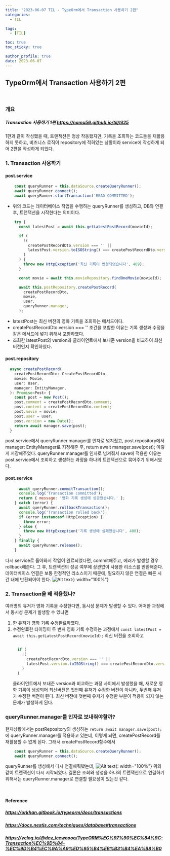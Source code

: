 ```yaml
---
title: "2023-06-07 TIL - TypeOrm에서 Transaction 사용하기 2편"
categories:
  - TIL

tags:
  - [TIL]

toc: true
toc_sticky: true

author_profile: true
date: 2023-06-07
---
```


## TypeOrm에서 Transaction 사용하기 2편
<br>

### 개요
##### Transaction 사용하기 1편 <https://namu56.github.io/til/til25>
1편과 같이 작성했을 때, 트랜잭션은 정상 작동됐지만, 기록을 조회하는 코드들을 재활용하지 못하고, 비즈니스 로직이 repository에 적혀있는 상황이라 service에 작성하게 되어 2편을 작성하게 되었다. 
<br>

### 1. Transaction 사용하기


#### post.service
```jsx
    const queryRunner = this.dataSource.createQueryRunner();
    await queryRunner.connect();
    await queryRunner.startTransaction('READ COMMITTED');
```
- 위의 코드는 데이터베이스 작업을 수행하는 queryRunner를 생성하고,
DB와 연결 후, 트랜잭션을 시작한다는 의미이다.

```jsx
    try {
      const latestPost = await this.getLatestPostRecord(movieId);

      if (
        !(
          createPostRecordDto.version === '' ||
          latestPost.version.toISOString() === createPostRecordDto.version
        )
      ) {
        throw new HttpException('최신 기록이 변경되었습니다', 409);
      }

      const movie = await this.movieRepository.findOneMovie(movieId);

      await this.postRepository.createPostRecord(
        createPostRecordDto,
        movie,
        user,
        queryRunner.manager,
      );
```
- latestPost는 최신 버전의 영화 기록을 조회하는 메서드이다.
- createPostRecordDto.version === '' 조건을 포함한 이유는 기록 생성과 수정을 같은 메서드에 넣기 위해서 포함하였다.
- 조회한 latestPost의 version과 클라이언트에서 보내준 version을 비교하여 최신 버전인지 확인하였다.
#### post.repository
```jsx
  async createPostRecord(
    createPostRecordDto: CreatePostRecordDto,
    movie: Movie,
    user: User,
    manager: EntityManager,
  ): Promise<Post> {
    const post = new Post();
    post.comment = createPostRecordDto.comment;
    post.content = createPostRecordDto.content;
    post.movie = movie;
    post.user = user;
    post.version = new Date();
    return await manager.save(post);
  }
```
post.service에서 queryRunner.manager를 인자로 넘겨줬고, post.repository에서 manager: EntityManager로 지정해준 후, return await manager.save(post); 이렇게 저장해주었다. queryRunner.manager를 인자로 넘겨줘서 save에 적용한 이유는 post.service에서 조회하고 생성하는 과정을 하나의 트랜잭션으로 묶어주기 위해서였다.
#### post.service
```jsx
      await queryRunner.commitTransaction();
      console.log('Transaction committed');
      return { message: '영화 기록 생성에 성공했습니다.' };
    } catch (error) {
      await queryRunner.rollbackTransaction();
      console.log('Transaction rolled back');
      if (error instanceof HttpException) {
        throw error;
      } else {
        throw new HttpException('기록 생성에 실패했습니다', 400);
      }
    } finally {
      await queryRunner.release();
    }
```
다시 service로 돌아와서 작업이 완료되었다면, commit해주고, 에러가 발생할 경우 rollback해준다. 그 후, 트랜잭션의 성공 여부에 상관없이 사용한 리소스를 반환해준다. 데이터베이스 연결은 보통 한정적인 리소스이기 때문에, 필요하지 않은 연결은 빠른 시간 내에 반환되어야 한다.
![Alt text](../../images/2923-06-07-til/%EC%8A%A4%ED%81%AC%EB%A6%B0%EC%83%B7%202023-06-07%20225440.png){: width="100%"}
### 2. Transaction을 왜 적용했나?
여러명의 유저가 영화 기록을 수정한다면, 동시성 문제가 발생할 수 있다.
어떠한 과정에서 동시성 문제가 발생할 수 있냐면
1. 한 유저가 영화 기록 수정완료하였다.
2. 수정완료한 타이밍이 두 번째 영화 기록 수정하는 과정에서
    `const latestPost = await this.getLatestPostRecord(movieId);` 
    최신 버전을 조회하고
    ```jsx
    
      if (
        !(
          createPostRecordDto.version === '' ||
          latestPost.version.toISOString() === createPostRecordDto.version
        )
      )
    ```
    클라이언트에서 보내준 version과 비교하는 과정 사이에서 발생했을 때, 새로운 영화 기록이 생성되어 최신버전은 첫번째 유저가 수정한 버전이 아니라, 두번째 유저가 수정한 버전이 된다. 최신 버전에 첫번째 유저가 수정한 부분이 적용이 되지 않는 문제가 발생하게 된다.

### queryRunner.manager를 인자로 보내줘야할까?
현재상황에서는 postRepository의 생성하는 `return await manager.save(post);`에 queryRunner.manager를 적용하고 있는데, 이렇게 되면, createPostRecord를 재활용할 수 없게 된다. 그래서 createPostRecord함수에서
```jsx
    const queryRunner = this.dataSource.createQueryRunner();
    await queryRunner.connect();
```
queryRunner를 생성해서 다시 연결해줘봤는데,
![Alt text](../../images/2923-06-07-til/%EC%8A%A4%ED%81%AC%EB%A6%B0%EC%83%B7%202023-06-07%20230457.png){: width="100%"}
위와 같이 트랜잭션이 다시 시작되었다.
결론은 조회와 생성을 하나의 트랜잭션으로 연결하기 위해서는 queryRunner.manager로 연결할 필요성이 있는것 같다.


<br>

#### Reference
##### <https://orkhan.gitbook.io/typeorm/docs/transactions>
##### <https://docs.nestjs.com/techniques/database#transactions>
##### <https://velog.io/@dev_leewoooo/TypeORM%EC%97%90%EC%84%9C-Transaction%EC%9D%84-%EC%9D%B4%EC%9A%A9%ED%95%B4%EB%B3%B4%EA%B8%B0>